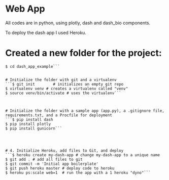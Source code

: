 # Web App

All codes are in python, using plotly, dash and dash_bio components. 

To deploy the dash app I used Heroku.


# Created a new folder for the project:
```$ mkdir dash_app_example
$ cd dash_app_example```


# Initialize the folder with git and a virtualenv
```$ git init        # initializes an empty git repo
$ virtualenv venv # creates a virtualenv called "venv"
$ source venv/bin/activate # uses the virtualenv```



# Initialize the folder with a sample app (app.py), a .gitignore file, requirements.txt, and a Procfile for deployment
```$ pip install dash
$ pip install plotly
$ pip install gunicorn```




# 4. Initialize Heroku, add files to Git, and deploy
```$ heroku create my-dash-app # change my-dash-app to a unique name
$ git add . # add all files to git
$ git commit -m 'Initial app boilerplate'
$ git push heroku master # deploy code to heroku
$ heroku ps:scale web=1  # run the app with a 1 heroku "dyno"```
